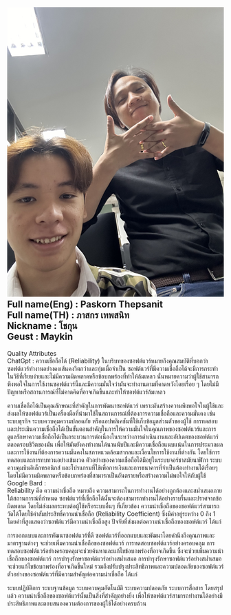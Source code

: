 ![alt text for screen readers](รูป.jpg "Text to show on mouseover")
Full name(Eng) : Paskorn Thepsanit  
Full name(TH) : ภาสกร เทพสนิท  
Nickname : โชกุน  
Geust : Maykin  
-
Quality Attributes  
ChatGpt : ความเชื่อถือได้ (Reliability) ในบริบทของซอฟต์แวร์หมายถึงคุณสมบัติที่บอกว่าซอฟต์แวร์ทำงานอย่างคงเส้นคงวิตกว่าและทุ่มเมื่อจำเป็น ซอฟต์แวร์ที่มีความเชื่อถือได้จะมีการกระทำในวิธีที่เรียบง่ายและไม่มีความผิดพลาดหรือข้อบกพร่องที่ทำให้ล้มเหลว นั่นหมายความว่าผู้ใช้สามารถพึงพอใจในการใช้งานซอฟต์แวร์นี้และมีความมั่นใจว่ามันจะทำงานตามที่คาดหวังโดยเรื่อย ๆ โดยไม่มีปัญหาหรือสถานการณ์ที่ไม่คาดคิดที่อาจเกิดขึ้นและทำให้ซอฟต์แวร์ล้มเหลว

ความเชื่อถือได้เป็นคุณลักษณะที่สำคัญในการพัฒนาซอฟต์แวร์ เพราะมันสร้างความพึงพอใจในผู้ใช้และส่งผลให้ซอฟต์แวร์เป็นเครื่องมือที่นำมาใช้ในสถานการณ์ที่ต้องการความเชื่อถือและความมั่นคง เช่น ระบบธุรกิจ ระบบควบคุมความปลอดภัย หรือแอปพลิเคชันที่ใช้เก็บข้อมูลส่วนตัวของผู้ใช้ การทดสอบและประเมินความเชื่อถือได้เป็นขั้นตอนสำคัญในการให้ความมั่นใจในคุณภาพของซอฟต์แวร์และการดูแลรักษาความเชื่อถือได้เป็นกระบวนการต่อเนื่องในระหว่างการดำเนินงานและอัปเดตของซอฟต์แวร์ตลอดรอบชิวิตของมัน เพื่อให้มันยังคงทำงานได้นานนับปีและมีความเชื่อถือแนบแน่นในการประมวลผลและการใช้งานที่ต้องการความมั่นคงในสภาพแวดล้อมสากลและเงื่อนไขการใช้งานที่ต่างกัน โดยใช้การทดสอบและการทบทวนอย่างเข้มงวด ตัวอย่างของความเชื่อถือได้มีอยู่ในระบบจอร์ชาสมัยนาฬิกา ระบบควบคุมบินอิเล็กทรอนิกส์ และโปรแกรมที่ใช้เพื่อการเงินและการธนาคารที่จำเป็นต้องทำงานได้เรื่อยๆ โดยไม่มีความผิดพลาดหรือข้อบกพร่องที่สามารถเป็นอันตรายหรือสร้างความไม่พอใจให้กับผู้ใช้
Google Bard :  
Reliability คือ ความน่าเชื่อถือ หมายถึง ความสามารถในการทำงานได้อย่างถูกต้องและสม่ำเสมอภายใต้สถานการณ์ที่กำหนด ซอฟต์แวร์ที่เชื่อถือได้นั้นจะต้องสามารถทำงานได้อย่างราบรื่นและปราศจากข้อผิดพลาด โดยไม่ส่งผลกระทบต่อผู้ใช้หรือระบบอื่นๆ ที่เกี่ยวข้อง
ความน่าเชื่อถือของซอฟต์แวร์สามารถวัดได้โดยใช้ค่าสัมประสิทธิ์ความน่าเชื่อถือ (Reliability Coefficient) ซึ่งมีค่าอยู่ระหว่าง 0 ถึง 1 โดยค่าที่สูงแสดงว่าซอฟต์แวร์มีความน่าเชื่อถือสูง
ปัจจัยที่ส่งผลต่อความน่าเชื่อถือของซอฟต์แวร์ ได้แก่

การออกแบบและการพัฒนาซอฟต์แวร์ที่ดี ซอฟต์แวร์ที่ออกแบบและพัฒนาโดยคำนึงถึงคุณภาพและมาตรฐานต่างๆ จะช่วยเพิ่มความน่าเชื่อถือของซอฟต์แวร์
การทดสอบซอฟต์แวร์อย่างครอบคลุม การทดสอบซอฟต์แวร์อย่างครอบคลุมจะช่วยค้นหาและแก้ไขข้อบกพร่องที่อาจเกิดขึ้น ซึ่งจะช่วยเพิ่มความน่าเชื่อถือของซอฟต์แวร์
การบำรุงรักษาซอฟต์แวร์อย่างสม่ำเสมอ การบำรุงรักษาซอฟต์แวร์อย่างสม่ำเสมอจะช่วยแก้ไขข้อบกพร่องที่อาจเกิดขึ้นใหม่ รวมถึงปรับปรุงประสิทธิภาพและความปลอดภัยของซอฟต์แวร์
ตัวอย่างของซอฟต์แวร์ที่มีความสำคัญต่อความน่าเชื่อถือ ได้แก่

ระบบปฏิบัติการ
ระบบฐานข้อมูล
ระบบควบคุมอัตโนมัติ
ระบบความปลอดภัย
ระบบการสื่อสาร
โดยสรุปแล้ว ความน่าเชื่อถือของซอฟต์แวร์นั้นเป็นสิ่งที่สำคัญอย่างยิ่ง เพื่อให้ซอฟต์แวร์สามารถทำงานได้อย่างมีประสิทธิภาพและตอบสนองความต้องการของผู้ใช้ได้อย่างครบถ้วน
